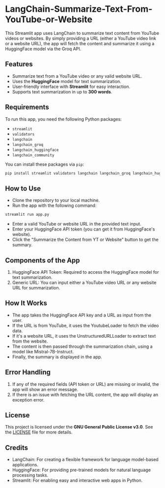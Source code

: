 # LangChain-Summarize-Text-From-YouTube-or-Website


This Streamlit app uses LangChain to summarize text content from YouTube videos or websites. By simply providing a URL (either a YouTube video link or a website URL), the app will fetch the content and summarize it using a HuggingFace model via the Groq API.

## Features

- Summarize text from a YouTube video or any valid website URL.
- Uses the **HuggingFace** model for text summarization.
- User-friendly interface with **Streamlit** for easy interaction.
- Supports text summarization in up to **300 words**.

## Requirements

To run this app, you need the following Python packages:

- `streamlit`
- `validators`
- `langchain`
- `langchain_groq`
- `langchain_huggingface`
- `langchain_community`

You can install these packages via `pip`:

```bash
pip install streamlit validators langchain langchain_groq langchain_huggingface langchain_community
```

## How to Use
- Clone the repository to your local machine.
- Run the app with the following command:
```bash
streamlit run app.py
```
- Enter a valid YouTube or website URL in the provided text input.
- Enter your HuggingFace API token (you can get it from HuggingFace's website).
- Click the "Summarize the Content from YT or Website" button to get the summary.

## Components of the App
1. HuggingFace API Token: Required to access the HuggingFace model for text summarization.
2. Generic URL: You can input either a YouTube video URL or any website URL for summarization.

## How It Works
- The app takes the HuggingFace API key and a URL as input from the user.
- If the URL is from YouTube, it uses the YoutubeLoader to fetch the video data.
- If it's a website URL, it uses the UnstructuredURLLoader to extract text from the website.
- The content is then passed through the summarization chain, using a model like Mistral-7B-Instruct.
- Finally, the summary is displayed in the app.

## Error Handling
1. If any of the required fields (API token or URL) are missing or invalid, the app will show an error message.
2. If there is an issue with fetching the URL content, the app will display an exception error.


## License

This project is licensed under the **GNU General Public License v3.0**. See the [LICENSE](./LICENSE) file for more details.

## Credits
- LangChain: For creating a flexible framework for language model-based applications.
- HuggingFace: For providing pre-trained models for natural language processing tasks.
- Streamlit: For enabling easy and interactive web apps in Python.
